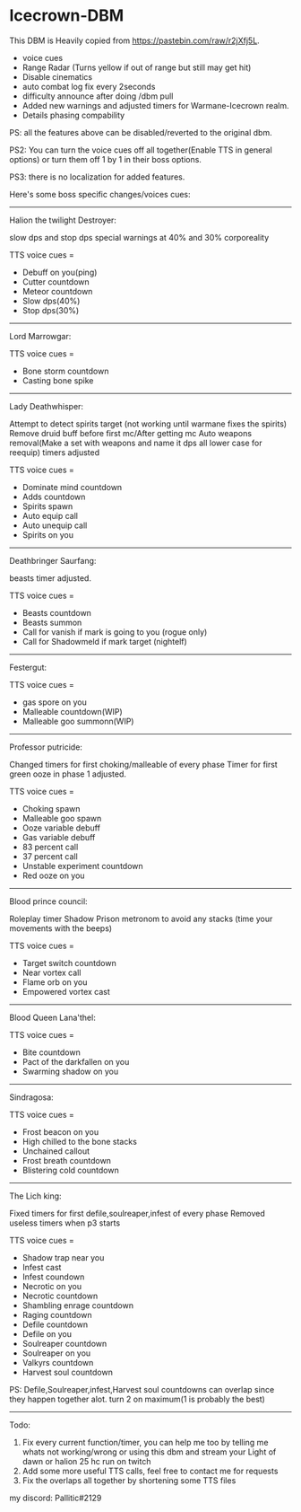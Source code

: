 # Icecrown-DBM
This DBM is Heavily copied from https://pastebin.com/raw/r2jXfj5L.

- voice cues
- Range Radar (Turns yellow if out of range but still may get hit)
- Disable cinematics
- auto combat log fix every 2seconds
- difficulty announce after doing /dbm pull
- Added new warnings and adjusted timers for Warmane-Icecrown realm.
- Details phasing compability

PS: all the features above can be disabled/reverted to the original dbm.

PS2: You can turn the voice cues off all together(Enable TTS in general options) or turn them off 1 by 1 in their boss options.

PS3: there is no localization for added features.

Here's some boss specific changes/voices cues:

----------------------------------------------------------------------
Halion the twilight Destroyer:

slow dps and stop dps special warnings at 40% and 30% corporeality

TTS voice cues =
- Debuff on you(ping)
- Cutter countdown
- Meteor countdown
- Slow dps(40%)
- Stop dps(30%)

----------------------------------------------------------------------
Lord Marrowgar:

TTS voice cues =
- Bone storm countdown
- Casting bone spike

----------------------------------------------------------------------
Lady Deathwhisper:

Attempt to detect spirits target (not working until warmane fixes the spirits)
Remove druid buff before first mc/After getting mc
Auto weapons removal(Make a set with weapons and name it dps all lower case for reequip)
timers adjusted

TTS voice cues =
- Dominate mind countdown
- Adds countdown
- Spirits spawn
- Auto equip call
- Auto unequip call
- Spirits on you

----------------------------------------------------------------------
Deathbringer Saurfang:

beasts timer adjusted.

TTS voice cues = 
- Beasts countdown
- Beasts summon
- Call for vanish if mark is going to you (rogue only)
- Call for Shadowmeld if mark target (nightelf)

----------------------------------------------------------------------
Festergut:

TTS voice cues = 
- gas spore on you
- Malleable countdown(WIP)
- Malleable goo summonn(WIP)

----------------------------------------------------------------------
Professor putricide:

Changed timers for first choking/malleable of every phase
Timer for first green ooze in phase 1 adjusted.

TTS voice cues =
- Choking spawn
- Malleable goo spawn
- Ooze variable debuff
- Gas variable debuff
- 83 percent call
- 37 percent call
- Unstable experiment countdown
- Red ooze on you

----------------------------------------------------------------------
Blood prince council:

Roleplay timer
Shadow Prison metronom to avoid any stacks (time your movements with the beeps)

TTS voice cues =
- Target switch countdown
- Near vortex call
- Flame orb on you
- Empowered vortex cast


----------------------------------------------------------------------
Blood Queen Lana'thel:

TTS voice cues =
- Bite countdown
- Pact of the darkfallen on you
- Swarming shadow on you

----------------------------------------------------------------------
Sindragosa:

TTS voice cues =
- Frost beacon on you
- High chilled to the bone stacks
- Unchained  callout
- Frost breath countdown
- Blistering cold countdown

----------------------------------------------------------------------
The Lich king:

Fixed timers for first defile,soulreaper,infest of every phase
Removed useless timers when p3 starts

TTS voice cues =
- Shadow trap near you
- Infest cast
- Infest coundown
- Necrotic on you
- Necrotic countdown
- Shambling enrage countdown
- Raging countdown
- Defile countdown
- Defile on you
- Soulreaper countdown
- Soulreaper on you
- Valkyrs countdown
- Harvest soul countdown

PS: Defile,Soulreaper,infest,Harvest soul countdowns can overlap since they happen together alot. turn 2 on maximum(1 is probably the best)

----------------------------------------------------------------------
Todo:

1. Fix every current function/timer, you can help me too by telling me whats not working/wrong or using this dbm and stream your Light of dawn or halion 25 hc run on twitch
2. Add some more useful TTS calls, feel free to contact me for requests
3. Fix the overlaps all together by shortening some TTS files

my discord: Pallitic#2129
